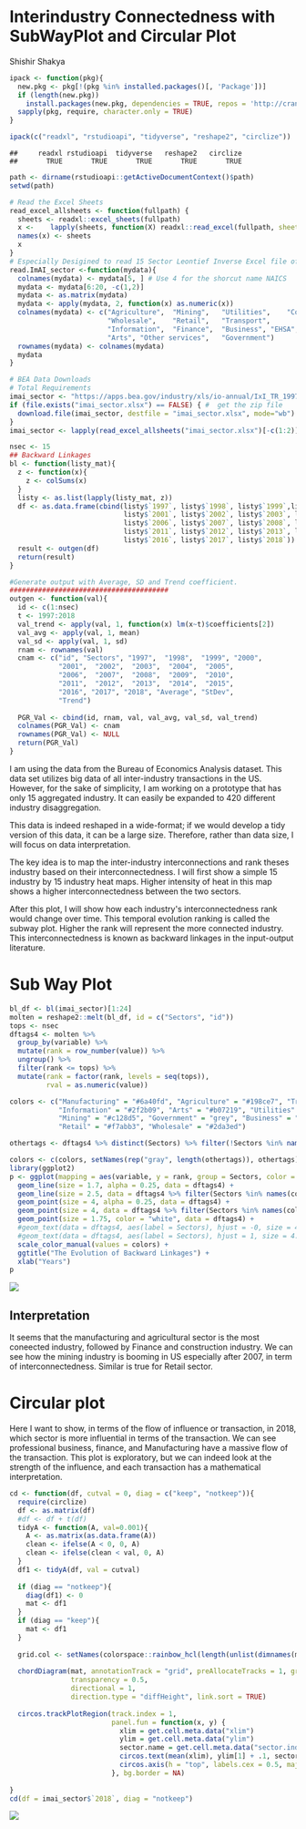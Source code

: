 Interindustry Connectedness with SubWayPlot and Circular Plot
================
Shishir Shakya

``` r
ipack <- function(pkg){
  new.pkg <- pkg[!(pkg %in% installed.packages()[, 'Package'])]
  if (length(new.pkg)) 
    install.packages(new.pkg, dependencies = TRUE, repos = 'http://cran.us.r-project.org')
  sapply(pkg, require, character.only = TRUE)
}

ipack(c("readxl", "rstudioapi", "tidyverse", "reshape2", "circlize"))
```

    ##     readxl rstudioapi  tidyverse   reshape2   circlize 
    ##       TRUE       TRUE       TRUE       TRUE       TRUE

``` r
path <- dirname(rstudioapi::getActiveDocumentContext()$path)
setwd(path)
```

``` r
# Read the Excel Sheets
read_excel_allsheets <- function(fullpath) {
  sheets <- readxl::excel_sheets(fullpath)
  x <-    lapply(sheets, function(X) readxl::read_excel(fullpath, sheet = X))
  names(x) <- sheets
  x
}
# Especially Desigined to read 15 Sector Leontief Inverse Excel file of BEA
read.ImAI_sector <-function(mydata){
  colnames(mydata) <- mydata[5, ] # Use 4 for the shorcut name NAICS
  mydata <- mydata[6:20, -c(1,2)]
  mydata <- as.matrix(mydata)
  mydata <- apply(mydata, 2, function(x) as.numeric(x))
  colnames(mydata) <- c("Agriculture",  "Mining",   "Utilities",    "Construction", "Manufacturing",
                        "Wholesale",    "Retail",   "Transport",    
                        "Information",  "Finance",  "Business", "EHSA",
                        "Arts", "Other services",   "Government")
  rownames(mydata) <- colnames(mydata)
  mydata
}

# BEA Data Downloads 
# Total Requirements
imai_sector <- "https://apps.bea.gov/industry/xls/io-annual/IxI_TR_1997-2018_DOM_SECT.xlsx"
if (file.exists("imai_sector.xlsx") == FALSE) { #  get the zip file
  download.file(imai_sector, destfile = "imai_sector.xlsx", mode="wb")
}
imai_sector <- lapply(read_excel_allsheets("imai_sector.xlsx")[-c(1:2)], read.ImAI_sector)

nsec <- 15
## Backward Linkages 
bl <- function(listy_mat){
  z <- function(x){
    z <- colSums(x)
  }
  listy <- as.list(lapply(listy_mat, z))
  df <- as.data.frame(cbind(listy$`1997`, listy$`1998`, listy$`1999`,listy$`2000`,
                            listy$`2001`, listy$`2002`, listy$`2003`, listy$`2004`, listy$`2005`,
                            listy$`2006`, listy$`2007`, listy$`2008`, listy$`2009`, listy$`2010`,
                            listy$`2011`, listy$`2012`, listy$`2013`, listy$`2014`, listy$`2015`,
                            listy$`2016`, listy$`2017`, listy$`2018`))
  result <- outgen(df)
  return(result)
}

#Generate output with Average, SD and Trend coefficient.
#######################################
outgen <- function(val){
  id <- c(1:nsec)
  t <- 1997:2018
  val_trend <- apply(val, 1, function(x) lm(x~t)$coefficients[2])
  val_avg <- apply(val, 1, mean)
  val_sd <- apply(val, 1, sd)
  rnam <- rownames(val)
  cnam <- c("id", "Sectors", "1997",  "1998",  "1999", "2000",
            "2001",  "2002",  "2003",  "2004",  "2005",
            "2006",  "2007",  "2008",  "2009",  "2010",
            "2011",  "2012",  "2013",  "2014",  "2015", 
            "2016", "2017", "2018", "Average", "StDev",
            "Trend")
  
  PGR_Val <- cbind(id, rnam, val, val_avg, val_sd, val_trend)
  colnames(PGR_Val) <- cnam
  rownames(PGR_Val) <- NULL
  return(PGR_Val)
}
```

I am using the data from the Bureau of Economics Analysis dataset. This data set utilizes big data of all inter-industry transactions in the US. However, for the sake of simplicity, I am working on a prototype that has only 15 aggregated industry. It can easily be expanded to 420 different industry disaggregation.

This data is indeed reshaped in a wide-format; if we would develop a tidy version of this data, it can be a large size. Therefore, rather than data size, I will focus on data interpretation.

The key idea is to map the inter-industry interconnections and rank theses industry based on their interconnectedness. I will first show a simple 15 industry by 15 industry heat maps. Higher intensity of heat in this map shows a higher interconnectedness between the two sectors.

After this plot, I will show how each industry's interconnectedness rank would change over time. This temporal evolution ranking is called the subway plot. Higher the rank will represent the more connected industry. This interconnectedness is known as backward linkages in the input-output literature.


Sub Way Plot
============

``` r
bl_df <- bl(imai_sector)[1:24]
molten = reshape2::melt(bl_df, id = c("Sectors", "id"))
tops <- nsec
dftags4 <- molten %>%
  group_by(variable) %>%
  mutate(rank = row_number(value)) %>%
  ungroup() %>%
  filter(rank <= tops) %>%
  mutate(rank = factor(rank, levels = seq(tops)),
         rval = as.numeric(value))

colors <- c("Manufacturing" = "#6a40fd", "Agriculture" = "#198ce7", "Transport" = "#563d7c", "Construction" = "#f1e05a",
            "Information" = "#2f2b09", "Arts" = "#b07219", "Utilities" = "#e44b23", "EHSA" = "green",
            "Mining" = "#c128d5", "Government" = "grey", "Business" = "#2dedd7", "Finance" = "#14470d", "Other services" = "#ed772d", 
            "Retail" = "#f7abb3", "Wholesale" = "#2da3ed")

othertags <- dftags4 %>% distinct(Sectors) %>% filter(!Sectors %in% names(colors)) %>% .$Sectors

colors <- c(colors, setNames(rep("gray", length(othertags)), othertags))
library(ggplot2)
p <- ggplot(mapping = aes(variable, y = rank, group = Sectors, color = Sectors)) +
  geom_line(size = 1.7, alpha = 0.25, data = dftags4) +
  geom_line(size = 2.5, data = dftags4 %>% filter(Sectors %in% names(colors)[colors != "gray"])) +
  geom_point(size = 4, alpha = 0.25, data = dftags4) +
  geom_point(size = 4, data = dftags4 %>% filter(Sectors %in% names(colors)[colors != "gray"])) +
  geom_point(size = 1.75, color = "white", data = dftags4) +
  #geom_text(data = dftags4, aes(label = Sectors), hjust = -0, size = 4.5) +
  #geom_text(data = dftags4, aes(label = Sectors), hjust = 1, size = 4.5) +
  scale_color_manual(values = colors) +
  ggtitle("The Evolution of Backward Linkages") +
  xlab("Years") 
p
```

![](MyPlots_files/figure-markdown_github/unnamed-chunk-4-1.png)

Interpretation
--------------

It seems that the manufacturing and agricultural sector is the most coneected industry, followed by Finance and construction industry. We can see how the mining industry is booming in US especially after 2007, in term of interconnectedness. Similar is true for Retail sector.

Circular plot
=============

Here I want to show, in terms of the flow of influence or transaction, in 2018, which sector is more influential in terms of the transaction. We can see professional business, finance, and Manufacturing have a massive flow of the transaction. This plot is exploratory, but we can indeed look at the strength of the influence, and each transaction has a mathematical interpretation.

``` r
cd <- function(df, cutval = 0, diag = c("keep", "notkeep")){
  require(circlize)
  df <- as.matrix(df)
  #df <- df + t(df)
  tidyA <- function(A, val=0.001){
    A <- as.matrix(as.data.frame(A))
    clean <- ifelse(A < 0, 0, A)
    clean <- ifelse(clean < val, 0, A)
  }
  df1 <- tidyA(df, val = cutval)
  
  if (diag == "notkeep"){
    diag(df1) <- 0
    mat <- df1
  }
  if (diag == "keep"){ 
    mat <- df1
  }
  
  grid.col <- setNames(colorspace::rainbow_hcl(length(unlist(dimnames(mat)))), union(rownames(mat), colnames(mat)))
  
  chordDiagram(mat, annotationTrack = "grid", preAllocateTracks = 1, grid.col = grid.col,
               transparency = 0.5,  
               directional = 1,
               direction.type = "diffHeight", link.sort = TRUE)
  
  circos.trackPlotRegion(track.index = 1, 
                         panel.fun = function(x, y) {
                           xlim = get.cell.meta.data("xlim")
                           ylim = get.cell.meta.data("ylim")
                           sector.name = get.cell.meta.data("sector.index")
                           circos.text(mean(xlim), ylim[1] + .1, sector.name, facing = "clockwise", niceFacing = TRUE, adj = c(0, 0.5))
                           circos.axis(h = "top", labels.cex = 0.5, major.tick.percentage = 0.2, sector.index = sector.name, track.index = 2)
                         }, bg.border = NA)
  
}
cd(df = imai_sector$`2018`, diag = "notkeep")
```

![](MyPlots_files/figure-markdown_github/unnamed-chunk-5-1.png)
